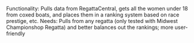 Functionality: Pulls data from RegattaCentral, gets all the women under 18 from coxed boats, and places them in a ranking system based on race prestige, etc.
Needs: Pulls from any regatta (only tested with Midwest Championshop Regatta) and better balances out the rankings; more user-friendly
